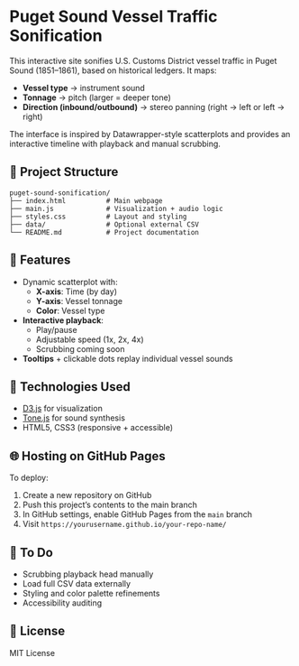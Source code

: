 # Puget Sound Vessel Traffic Sonification

This interactive site sonifies U.S. Customs District vessel traffic in Puget Sound (1851–1861), based on historical ledgers. It maps:

- **Vessel type** → instrument sound
- **Tonnage** → pitch (larger = deeper tone)
- **Direction (inbound/outbound)** → stereo panning (right → left or left → right)

The interface is inspired by Datawrapper-style scatterplots and provides an interactive timeline with playback and manual scrubbing.

## 📁 Project Structure

```
puget-sound-sonification/
├── index.html          # Main webpage
├── main.js             # Visualization + audio logic
├── styles.css          # Layout and styling
├── data/               # Optional external CSV
└── README.md           # Project documentation
```

## 🚀 Features

- Dynamic scatterplot with:
  - **X-axis**: Time (by day)
  - **Y-axis**: Vessel tonnage
  - **Color**: Vessel type
- **Interactive playback**:
  - Play/pause
  - Adjustable speed (1x, 2x, 4x)
  - Scrubbing coming soon
- **Tooltips** + clickable dots replay individual vessel sounds

## 🔧 Technologies Used

- [D3.js](https://d3js.org) for visualization
- [Tone.js](https://tonejs.github.io) for sound synthesis
- HTML5, CSS3 (responsive + accessible)

## 🌐 Hosting on GitHub Pages

To deploy:
1. Create a new repository on GitHub
2. Push this project’s contents to the main branch
3. In GitHub settings, enable GitHub Pages from the `main` branch
4. Visit `https://yourusername.github.io/your-repo-name/`

## 📌 To Do

- Scrubbing playback head manually
- Load full CSV data externally
- Styling and color palette refinements
- Accessibility auditing

## 📜 License

MIT License